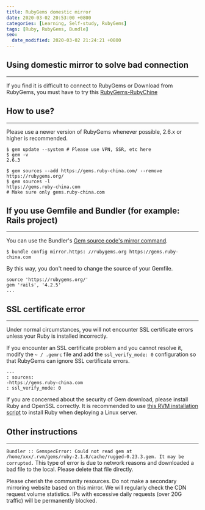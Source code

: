```yaml
---
title: RubyGems domestic mirror
date: 2020-03-02 20:53:00 +0800
categories: [Learning, Self-study, RubyGems]
tags: [Ruby, RubyGems, Bundle]
seo:
  date_modified: 2020-03-02 21:24:21 +0800
---
```



## Using domestic mirror to solve bad connection
---

If you find it is difficult to connect to RubyGems or Download from RubyGems, you must have to try this [RubyGems-RubyChine](https://gems.ruby-china.com/)

## How to use?
---

Please use a newer version of RubyGems whenever possible, 2.6.x or higher is recommended.

``` console
$ gem update --system # Please use VPN, SSR, etc here
$ gem -v
2.6.3
```

```console
$ gem sources --add https://gems.ruby-china.com/ --remove https://rubygems.org/
$ gem sources -l
https://gems.ruby-china.com
# Make sure only gems.ruby-china.com
```

## If you use Gemfile and Bundler (for example: Rails project)
---

You can use the Bundler's [Gem source code's mirror command](http://bundler.io/v1.5/bundle_config.html#gem-source-mirrors).

```console
$ bundle config mirror.https: //rubygems.org https://gems.ruby-china.com
```

By this way, you don't need to change the source of your Gemfile.

```console
source 'https://rubygems.org/'
gem 'rails', '4.2.5'
...
```

## SSL certificate error
---

Under normal circumstances, you will not encounter SSL certificate errors unless your Ruby is installed incorrectly.

If you encounter an SSL certificate problem and you cannot resolve it, modify the `~ / .gemrc` file and add the `ssl_verify_mode: 0` configuration so that RubyGems can ignore SSL certificate errors.

```console
---
: sources:
-https://gems.ruby-china.com
: ssl_verify_mode: 0
```

If you are concerned about the security of Gem download, please install Ruby and OpenSSL correctly. It is recommended to use [this RVM installation script](https://github.com/huacnlee/init.d/blob/master/install_rvm) to install Ruby when deploying a Linux server.

## Other instructions
---

`Bundler :: GemspecError: Could not read gem at /home/xxx/.rvm/gems/ruby-2.1.8/cache/rugged-0.23.3.gem. It may be corrupted.` This type of error is due to network reasons and downloaded a bad file to the local. Please delete that file directly.


Please cherish the community resources. Do not make a secondary mirroring website based on this mirror. We will regularly check the CDN request volume statistics. IPs with excessive daily requests (over 20G traffic) will be permanently blocked.